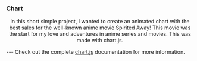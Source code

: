 ### Chart

<p align="center">
In this short simple project, I wanted to create an animated chart with the best sales for the well-known anime movie Spirited Away! This movie was the start for my love and adventures in anime series and movies.  This was made with chart.js.

--- Check out the complete [chart.js](https://https://www.chartjs.org) documentation for more information.

<p align="center">
